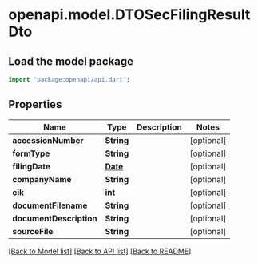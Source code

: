 # openapi.model.DTOSecFilingResultDto

## Load the model package
```dart
import 'package:openapi/api.dart';
```

## Properties
Name | Type | Description | Notes
------------ | ------------- | ------------- | -------------
**accessionNumber** | **String** |  | [optional] 
**formType** | **String** |  | [optional] 
**filingDate** | [**Date**](Date.md) |  | [optional] 
**companyName** | **String** |  | [optional] 
**cik** | **int** |  | [optional] 
**documentFilename** | **String** |  | [optional] 
**documentDescription** | **String** |  | [optional] 
**sourceFile** | **String** |  | [optional] 

[[Back to Model list]](../README.md#documentation-for-models) [[Back to API list]](../README.md#documentation-for-api-endpoints) [[Back to README]](../README.md)


